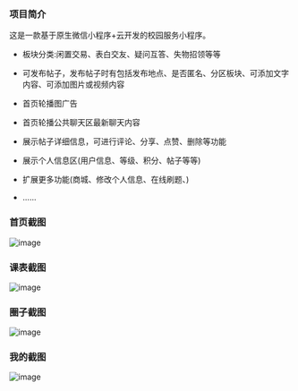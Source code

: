 
### 项目简介

这是一款基于原生微信小程序+云开发的校园服务小程序。

- 板块分类:闲置交易、表白交友、疑问互答、失物招领等等

- 可发布帖子，发布帖子时有包括发布地点、是否匿名、分区板块、可添加文字内容、可添加图片或视频内容
- 首页轮播图广告

- 首页轮播公共聊天区最新聊天内容

- 展示帖子详细信息，可进行评论、分享、点赞、删除等功能

- 展示个人信息区(用户信息、等级、积分、帖子等等)

- 扩展更多功能(商城、修改个人信息、在线刷题、)
- ......

### 首页截图
![image](https://user-images.githubusercontent.com/73770046/178128754-301008d4-4f0b-48ed-a682-927fc7e76836.png)

### 课表截图
![image](https://user-images.githubusercontent.com/73770046/178128767-62b5cd8c-999b-4291-9b72-a1ffab669534.png)

### 圈子截图
![image](https://user-images.githubusercontent.com/73770046/178128776-bdf7bd36-3a52-40e6-a83f-22596adb948e.png)

### 我的截图
![image](https://user-images.githubusercontent.com/73770046/178128788-4307fa3f-a6cc-496c-bb1b-ab858f3ddce8.png)


